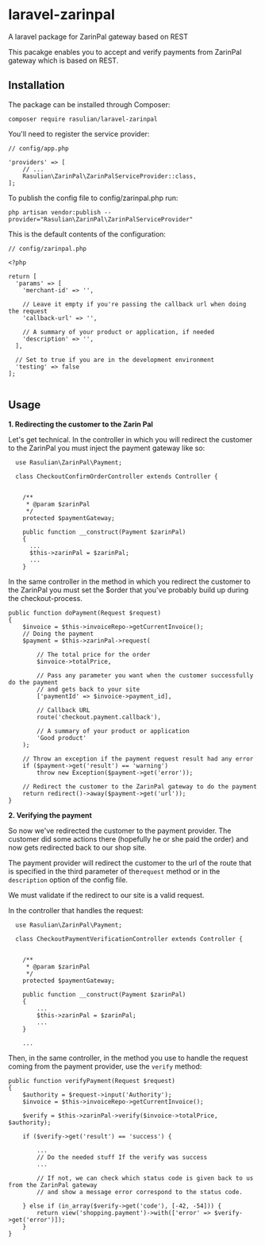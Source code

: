 # laravel-zarinpal
A laravel package for ZarinPal gateway based on REST

This pacakge enables you to accept and verify payments from ZarinPal gateway which is based on REST.

## Installation
The package can be installed through Composer:
```
composer require rasulian/laravel-zarinpal
```
  
You'll need to register the service provider:
```
// config/app.php

'providers' => [
    // ...
    Rasulian\ZarinPal\ZarinPalServiceProvider::class,
];
```

To publish the config file to config/zarinpal.php run:
```
php artisan vendor:publish --provider="Rasulian\ZarinPal\ZarinPalServiceProvider"
```

This is the default contents of the configuration:

```
// config/zarinpal.php

<?php

return [
  'params' => [
    'merchant-id' => '',

    // Leave it empty if you're passing the callback url when doing the request
    'callback-url' => '',

    // A summary of your product or application, if needed
    'description' => '',
  ],

  // Set to true if you are in the development environment
  'testing' => false
];


```

## Usage

**1. Redirecting the customer to the Zarin Pal**

Let's get technical. In the controller in which you will redirect the customer to the ZarinPal you must inject the payment gateway like so:

```
  use Rasulian\ZarinPal\Payment;

  class CheckoutConfirmOrderController extends Controller {


    /**
     * @param $zarinPal
     */
    protected $paymentGateway;

    public function __construct(Payment $zarinPal)
    {
      ...
      $this->zarinPal = $zarinPal;
      ...
    }
```

In the same controller in the method in which you redirect the customer to the ZarinPal you must set the $order that you've probably build up during the checkout-process.

```
public function doPayment(Request $request)
{
    $invoice = $this->invoiceRepo->getCurrentInvoice();
    // Doing the payment
    $payment = $this->zarinPal->request(
    
        // The total price for the order
        $invoice->totalPrice,
        
        // Pass any parameter you want when the customer successfully do the payment
        // and gets back to your site
        ['paymentId' => $invoice->payment_id],
        
        // Callback URL
        route('checkout.payment.callback'),
        
        // A summary of your product or application
        'Good product'
    );

    // Throw an exception if the payment request result had any error
    if ($payment->get('result') == 'warning')
        throw new Exception($payment->get('error'));

    // Redirect the customer to the ZarinPal gateway to do the payment
    return redirect()->away($payment->get('url'));
}
```


**2. Verifying the payment**

So now we've redirected the customer to the payment provider. The customer did some actions there (hopefully he or she paid the order) and now gets redirected back to our shop site.

The payment provider will redirect the customer to the url of the route that is specified in the third parameter of the`request` method or in the `description` option of the config file.

We must validate if the redirect to our site is a valid request.

In the controller that handles the request:

```
  use Rasulian\ZarinPal\Payment;

  class CheckoutPaymentVerificationController extends Controller {


    /**
     * @param $zarinPal
     */
    protected $paymentGateway;

    public function __construct(Payment $zarinPal)
    {
        ...
        $this->zarinPal = $zarinPal;
        ...
    }
    
    ...
```

Then, in the same controller, in the method you use to handle the request coming from the payment provider, use the `verify` method:

```
public function verifyPayment(Request $request)
{
    $authority = $request->input('Authority');
    $invoice = $this->invoiceRepo->getCurrentInvoice();

    $verify = $this->zarinPal->verify($invoice->totalPrice, $authority);

    if ($verify->get('result') == 'success') {

        ...
        // Do the needed stuff If the verify was success
        ...

        // If not, we can check which status code is given back to us from the ZarinPal gateway
        // and show a message error correspond to the status code.

    } else if (in_array($verify->get('code'), [-42, -54])) {
        return view('shopping.payment')->with(['error' => $verify->get('error')]);
    }
}
```
